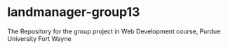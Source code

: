 # landmanager-group13
The Repository for the group project in Web Development course, Purdue University Fort Wayne
